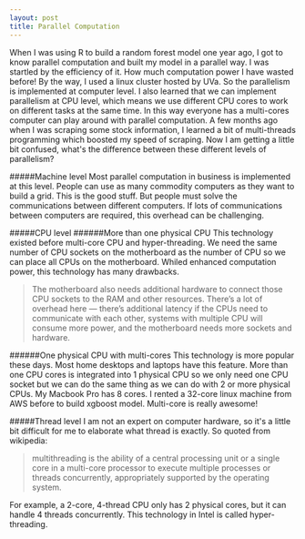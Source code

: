 ```yaml
---
layout: post
title: Parallel Computation
---
```


When I was using R to build a random forest model one year ago, I got to know parallel computation and built my model in a parallel way. I was startled by the efficiency of it. How much computation power I have wasted before! By the way, I used a linux cluster hosted by UVa. So the parallelism is implemented at computer level. I also learned that we can implement parallelism at CPU level, which means we use different CPU cores to work on different tasks at the same time. In this way everyone has a multi-cores computer can play around with parallel computation. A few months ago when I was scraping some stock information, I learned a bit of multi-threads programming which boosted my speed of scraping. Now I am getting a little bit confused, what's the difference between these different levels of parallelism?

#####Machine level
Most parallel computation in business is implemented at this level. People can use as many commodity computers as they want to build a grid. This is the good stuff. But people must solve the communications between different computers. If lots of communications between computers are required, this overhead can be challenging.  

#####CPU level
######More than one physical CPU
This technology existed before multi-core CPU and hyper-threading. We need the same number of CPU sockets on the motherboard  as the number of CPU so we can place all CPUs on the motherboard. Whiled enhanced computation power, this technology has many drawbacks. 

 
>The motherboard also needs additional hardware to connect those CPU sockets to the RAM and other resources. There’s a lot of overhead here — there’s additional latency if the CPUs need to communicate with each other, systems with multiple CPU will consume more power,  and the motherboard needs more sockets and hardware.

######One physical CPU with multi-cores
This technology is more popular these days. Most home desktops and laptops have this feature. More than one CPU cores is integrated into 1 physical CPU so we only need one CPU socket but we can do the same thing as we can do with 2 or more physical CPUs. My Macbook Pro has 8 cores. I rented a 32-core linux machine from AWS before to build xgboost model. Multi-core is really awesome!

#####Thread level
I am not an expert on computer hardware, so it's a little bit difficult for me to elaborate what thread is exactly. So quoted from wikipedia:

>multithreading is the ability of a central processing unit or a single core in a multi-core processor to execute multiple processes or threads concurrently, appropriately supported by the operating system. 

For example, a 2-core, 4-thread CPU only has 2 physical cores, but it can handle 4 threads concurrently. This technology in Intel is called hyper-threading.

